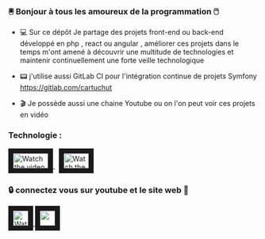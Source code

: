 ### :trackball: Bonjour à tous les amoureux de la programmation :computer_mouse:

- :computer: Sur ce dépôt Je partage des projets front-end ou back-end développé en php , react ou angular , améliorer ces projets dans le temps m'ont amené à découvrir une multitude de technologies et maintenir continuellement une forte veille technologique

- :pager: j'utilise aussi GitLab CI pour l'intégration continue de projets Symfony https://gitlab.com/cartuchut

- :clapper: Je possède aussi une chaine Youtube ou on l'on peut voir ces projets en vidéo

### Technologie :

<a href="https://www.youtube.com/channel/UCFV8c_CzIpVLV5BqbGL_z6A" target="_blank">
 <img width="70" height="30" src="https://upload.wikimedia.org/wikipedia/it/0/0e/Symfony.png" alt="Watch the video" width="240" height="180" border="10" />
</a>&nbsp; 
<a href="https://www.youtube.com/channel/UCFV8c_CzIpVLV5BqbGL_z6A" target="_blank">
 <img width="50" height="30" src="https://st.depositphotos.com/thumbs/1796420/vector/4113/41138921/api_thumb_450.jpg?forcejpeg=true" alt="Watch the video" width="240" height="180" border="10" />
</a>





### :lock: connectez vous sur youtube et le site web :key:

<a href="https://www.youtube.com/channel/UCFV8c_CzIpVLV5BqbGL_z6A" target="_blank">
 <img width="30" height="30" src="https://cdn.icon-icons.com/icons2/2428/PNG/512/youtube_black_logo_icon_147044.png" alt="Watch the video" width="240" height="180" border="10" />
</a>

<a href="http://goxaweb.free.fr/" target="_blank">
 <img width="30" height="30" src="https://publicdomainvectors.org/photos/WWW-Icon-White-on-Grey.png" alt="" width="240" height="180" border="10"/ >
</a>

